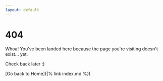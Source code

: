 ```yaml
---
layout: default
---
```

# 404
Whoa! You've been landed here because the page you're visiting doesn't exist... yet.

Check back later :)

[Go back to Home]({% link index.md %})